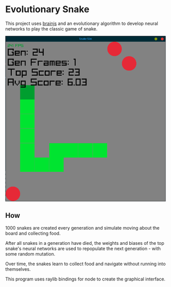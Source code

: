 # Evolutionary Snake

This project uses [brainjs](https://brain.js.org/#/) and an evolutionary algorithm to develop neural networks to play the classic game of snake.

![snake in action](image.png)

## How

1000 snakes are created every generation and simulate moving about the board and collecting food.

After all snakes in a generation have died, the weights and biases of the top snake's neural networks are used to repopulate the next generation - with some random mutation.

Over time, the snakes learn to collect food and navigate without running into themselves.

This program uses raylib bindings for node to create the graphical interface.

